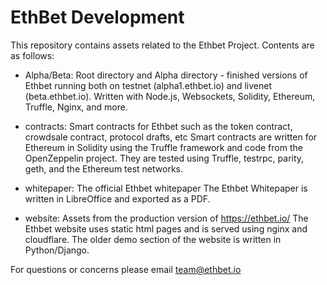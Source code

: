 # EthBet Development

This repository contains assets related to the Ethbet Project. Contents are as follows:

- Alpha/Beta: Root directory and Alpha directory - finished versions of Ethbet running both on testnet (alpha1.ethbet.io) and livenet (beta.ethbet.io). Written with Node.js, Websockets, Solidity, Ethereum, Truffle, Nginx, and more.

- contracts: Smart contracts for Ethbet such as the token contract, crowdsale contract, protocol drafts, etc
Smart contracts are written for Ethereum in Solidity using the Truffle framework and code from the OpenZeppelin project.
They are tested using Truffle, testrpc, parity, geth, and the Ethereum test networks.

- whitepaper: The official Ethbet whitepaper
The Ethbet Whitepaper is written in LibreOffice and exported as a PDF.

- website: Assets from the production version of https://ethbet.io/
The Ethbet website uses static html pages and is served using nginx and cloudflare.
The older demo section of the website is written in Python/Django.


For questions or concerns please email team@ethbet.io
